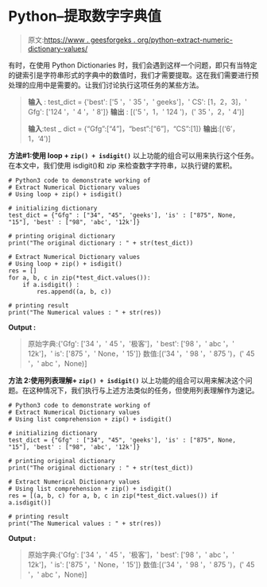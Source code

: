 # Python–提取数字字典值

> 原文:[https://www . geesforgeks . org/python-extract-numeric-dictionary-values/](https://www.geeksforgeeks.org/python-extract-numerical-dictionary-values/)

有时，在使用 Python Dictionaries 时，我们会遇到这样一个问题，即只有当特定的键索引是字符串形式的字典中的数值时，我们才需要提取。这在我们需要进行预处理的应用中是需要的。让我们讨论执行这项任务的某些方法。

> **输入** : test_dict = {'best': ['5 '，' 35 '，' geeks']，' CS': [1，2，3]，' Gfg': ['124 '，' 4 '，' 8']}
> **输出** : [('5 '，1，' 124 ')，(' 35 '，2，' 4')]
> 
> **输入**:test _ dict = {“Gfg”:[“4”]，“best”:[“6”]，“CS”:[1]}
> **输出**:[(‘6’，1，‘4’)]

**方法#1:使用 loop + `zip() + isdigit()`**
以上功能的组合可以用来执行这个任务。在本文中，我们使用 isdigit()和 zip 来检查数字字符串，以执行键的累积。

```
# Python3 code to demonstrate working of 
# Extract Numerical Dictionary values
# Using loop + zip() + isdigit()

# initializing dictionary
test_dict = {"Gfg" : ["34", "45", 'geeks'], 'is' : ["875", None, "15"], 'best' : ["98", 'abc', '12k']}

# printing original dictionary
print("The original dictionary : " + str(test_dict))

# Extract Numerical Dictionary values
# Using loop + zip() + isdigit()
res = []
for a, b, c in zip(*test_dict.values()):
    if a.isdigit() :
        res.append((a, b, c))

# printing result 
print("The Numerical values : " + str(res)) 
```

**Output :**

> 原始字典:{'Gfg': ['34 '，' 45 '，'极客']，' best': ['98 '，' abc '，' 12k']，' is': ['875 '，' None，' 15']}
> 数值:[('34 '，' 98 '，' 875 ')，(' 45 '，' abc '，None)]

**方法 2:使用列表理解+ `zip() + isdigit()`**
以上功能的组合可以用来解决这个问题。在这种情况下，我们执行与上述方法类似的任务，但使用列表理解作为速记。

```
# Python3 code to demonstrate working of 
# Extract Numerical Dictionary values
# Using list comprehension + zip() + isdigit()

# initializing dictionary
test_dict = {"Gfg" : ["34", "45", 'geeks'], 'is' : ["875", None, "15"], 'best' : ["98", 'abc', '12k']}

# printing original dictionary
print("The original dictionary : " + str(test_dict))

# Extract Numerical Dictionary values
# Using list comprehension + zip() + isdigit()
res = [(a, b, c) for a, b, c in zip(*test_dict.values()) if a.isdigit()]

# printing result 
print("The Numerical values : " + str(res)) 
```

**Output :**

> 原始字典:{'Gfg': ['34 '，' 45 '，'极客']，' best': ['98 '，' abc '，' 12k']，' is': ['875 '，' None，' 15']}
> 数值:[('34 '，' 98 '，' 875 ')，(' 45 '，' abc '，None)]